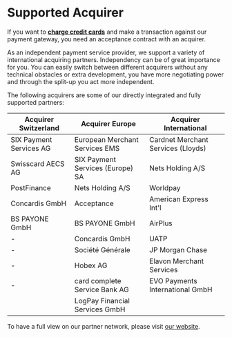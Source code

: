 # Supported Acquirer

If you want to [**charge credit cards**](../use-stored-cards/authorize-settle/) and make a transaction against our payment gateway, you need an acceptance contract with an acquirer.

As an independent payment service provider, we support a variety of international acquiring partners. Independency can be of great importance for you. You can easily switch between different acquirers without any technical obstacles or extra development, you have more negotiating power and through the split-up you act more independent.

The following acquirers are some of our directly integrated and fully supported partners:

| **Acquirer Switzerland** | **Acquirer Europe**              | **Acquirer International**         |
| ------------------------ | -------------------------------- | ---------------------------------- |
| SIX Payment Services AG  | European Merchant Services EMS   | Cardnet Merchant Services (Lloyds) |
| Swisscard AECS AG        | SIX Payment Services (Europe) SA | Nets Holding A/S                   |
| PostFinance              | Nets Holding A/S                 | Worldpay                           |
| Concardis GmbH           | Acceptance                       | American Express Int'l             |
| BS PAYONE GmbH           | BS PAYONE GmbH                   | AirPlus                            |
| -                        | Concardis GmbH                   | UATP                               |
| -                        | Société Générale                 | JP Morgan Chase                    |
| -                        | Hobex AG                         | Elavon Merchant Services           |
| -                        | card complete Service Bank AG    | EVO Payments International GmbH    |
|                          | LogPay Financial Services GmbH   |                                    |

To have a full view on our partner network, please visit [our website](https://www.datatrans.ch/en/features/payment-methods/).
